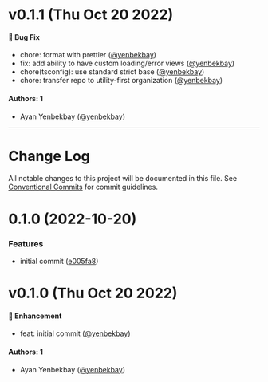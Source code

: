 # v0.1.1 (Thu Oct 20 2022)

#### 🐛 Bug Fix

- chore: format with prettier ([@yenbekbay](https://github.com/yenbekbay))
- fix: add ability to have custom loading/error views ([@yenbekbay](https://github.com/yenbekbay))
- chore(tsconfig): use standard strict base ([@yenbekbay](https://github.com/yenbekbay))
- chore: transfer repo to utility-first organization ([@yenbekbay](https://github.com/yenbekbay))

#### Authors: 1

- Ayan Yenbekbay ([@yenbekbay](https://github.com/yenbekbay))

---

# Change Log

All notable changes to this project will be documented in this file.
See [Conventional Commits](https://conventionalcommits.org) for commit guidelines.

# 0.1.0 (2022-10-20)

### Features

- initial commit ([e005fa8](https://github.com/utility-first/react-visual-novel/commit/e005fa8460c5f1844d83771de6aab4e51460b3da))

# v0.1.0 (Thu Oct 20 2022)

#### 🚀 Enhancement

- feat: initial commit ([@yenbekbay](https://github.com/yenbekbay))

#### Authors: 1

- Ayan Yenbekbay ([@yenbekbay](https://github.com/yenbekbay))

